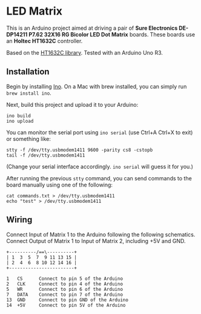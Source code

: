 # LED Matrix

This is an Arduino project aimed at driving a pair of **Sure Electronics DE-DP14211 P7.62 32X16 RG Bicolor LED Dot Matrix** boards. These boards use an **Holtec HT1632C** controller.

Based on the [HT1632C library](https://code.google.com/p/ht1632c/). Tested with an Arduino Uno R3.

## Installation

Begin by installing [Ino](http://inotool.org/). On a Mac with brew installed, you can simply run `brew install ino`.

Next, build this project and upload it to your Arduino:
```
ino build
ino upload
```

You can monitor the serial port using `ino serial` (use Ctrl+A Ctrl+X to exit) or something like:
```
stty -f /dev/tty.usbmodem1411 9600 -parity cs8 -cstopb
tail -f /dev/tty.usbmodem1411
```

(Change your serial interface accordingly. `ino serial` will guess it for you.)

After running the previous `stty` command, you can send commands to the board manually using one of the following:
```
cat commands.txt > /dev/tty.usbmodem1411
echo "test" > /dev/tty.usbmodem1411
```

## Wiring

Connect Input of Matrix 1 to the Arduino following the following schematics.
Connect Output of Matrix 1 to Input of Matrix 2, including +5V and GND.

```
+----------/==\----------+
| 1  3  5  7  9 11 13 15 |
| 2  4  6  8 10 12 14 16 |
+------------------------+

1 	CS 		Connect to pin 5 of the Arduino
2	CLK		Connect to pin 4 of the Arduino
5 	WR 		Connect to pin 6 of the Arduino
7 	DATA 	Connect to pin 7 of the Arduino
13 	GND 	Connect to pin GND of the Arduino
14 	+5V 	Connect to pin 5V of the Arduino
```

